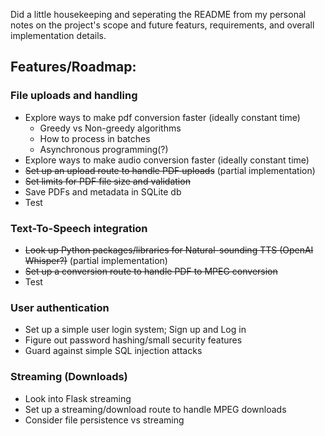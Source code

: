 Did  a little housekeeping and seperating the README from my personal notes on the project's scope and future featurs, requirements, and overall implementation details.

## Features/Roadmap:

### File uploads and handling
* Explore ways to make pdf conversion faster (ideally constant time)
    * Greedy vs Non-greedy algorithms
    * How to process in batches
    * Asynchronous programming(?)
* Explore ways to make audio conversion faster (ideally constant time)
* ~~Set up an upload route to handle PDF uploads~~ (partial implementation)
* ~~Set limits for PDF file size and validation~~
* Save PDFs and metadata in SQLite db
* Test

### Text-To-Speech integration
* ~~Look up Python packages/libraries for Natural-sounding TTS (OpenAI Whisper?)~~ (partial implementation)
* ~~Set up a conversion route to handle PDF to MPEG conversion~~
* Test

### User authentication
* Set up a simple user login system; Sign up and Log in
* Figure out password hashing/small security features
* Guard against simple SQL injection attacks

### Streaming (Downloads)
* Look into Flask streaming
* Set up a streaming/download route to handle MPEG downloads
* Consider file persistence vs streaming
